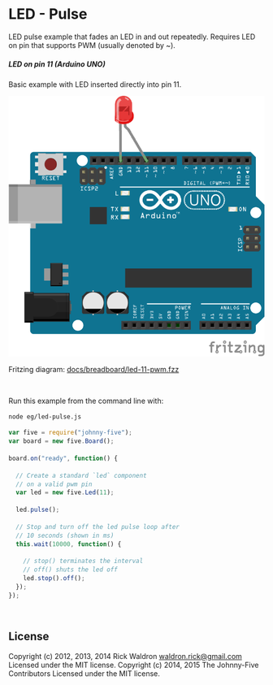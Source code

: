 <!--remove-start-->

# LED - Pulse

<!--remove-end-->


LED pulse example that fades an LED in and out repeatedly. Requires LED on pin that supports PWM (usually denoted by ~).





##### LED on pin 11 (Arduino UNO)


Basic example with LED inserted directly into pin 11.


![docs/breadboard/led-11-pwm.png](breadboard/led-11-pwm.png)<br>

Fritzing diagram: [docs/breadboard/led-11-pwm.fzz](breadboard/led-11-pwm.fzz)

&nbsp;




Run this example from the command line with:
```bash
node eg/led-pulse.js
```


```javascript
var five = require("johnny-five");
var board = new five.Board();

board.on("ready", function() {

  // Create a standard `led` component
  // on a valid pwm pin
  var led = new five.Led(11);

  led.pulse();

  // Stop and turn off the led pulse loop after
  // 10 seconds (shown in ms)
  this.wait(10000, function() {

    // stop() terminates the interval
    // off() shuts the led off
    led.stop().off();
  });
});

```








&nbsp;

<!--remove-start-->

## License
Copyright (c) 2012, 2013, 2014 Rick Waldron <waldron.rick@gmail.com>
Licensed under the MIT license.
Copyright (c) 2014, 2015 The Johnny-Five Contributors
Licensed under the MIT license.

<!--remove-end-->
